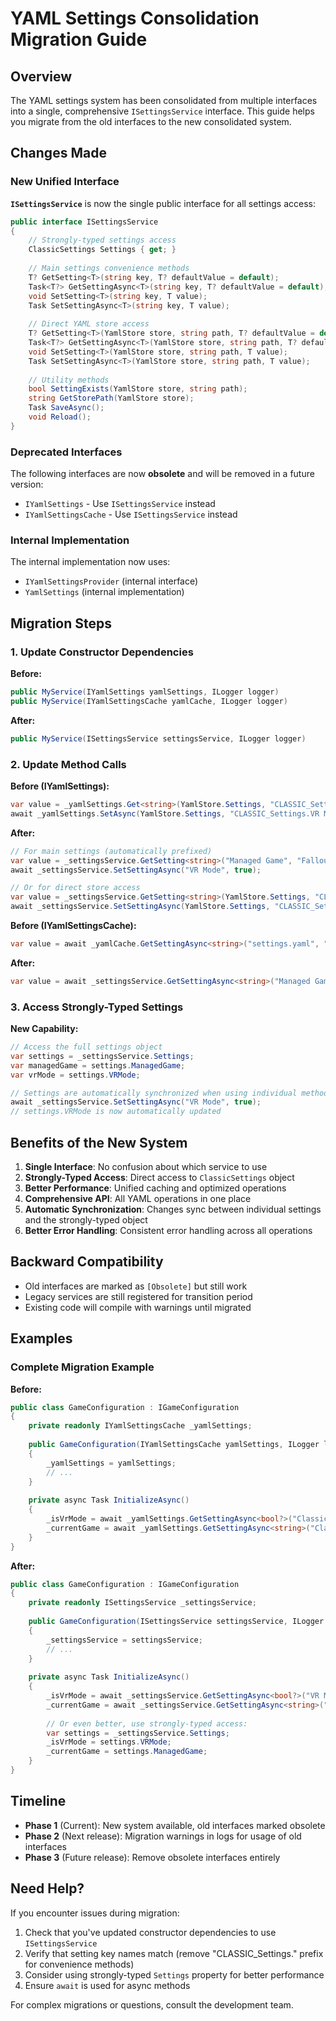 # YAML Settings Consolidation Migration Guide

## Overview

The YAML settings system has been consolidated from multiple interfaces into a single, comprehensive `ISettingsService` interface. This guide helps you migrate from the old interfaces to the new consolidated system.

## Changes Made

### New Unified Interface

**`ISettingsService`** is now the single public interface for all settings access:

```csharp
public interface ISettingsService
{
    // Strongly-typed settings access
    ClassicSettings Settings { get; }
    
    // Main settings convenience methods
    T? GetSetting<T>(string key, T? defaultValue = default);
    Task<T?> GetSettingAsync<T>(string key, T? defaultValue = default);
    void SetSetting<T>(string key, T value);
    Task SetSettingAsync<T>(string key, T value);
    
    // Direct YAML store access
    T? GetSetting<T>(YamlStore store, string path, T? defaultValue = default);
    Task<T?> GetSettingAsync<T>(YamlStore store, string path, T? defaultValue = default);
    void SetSetting<T>(YamlStore store, string path, T value);
    Task SetSettingAsync<T>(YamlStore store, string path, T value);
    
    // Utility methods
    bool SettingExists(YamlStore store, string path);
    string GetStorePath(YamlStore store);
    Task SaveAsync();
    void Reload();
}
```

### Deprecated Interfaces

The following interfaces are now **obsolete** and will be removed in a future version:

- `IYamlSettings` - Use `ISettingsService` instead
- `IYamlSettingsCache` - Use `ISettingsService` instead

### Internal Implementation

The internal implementation now uses:
- `IYamlSettingsProvider` (internal interface)
- `YamlSettings` (internal implementation)

## Migration Steps

### 1. Update Constructor Dependencies

**Before:**
```csharp
public MyService(IYamlSettings yamlSettings, ILogger logger)
public MyService(IYamlSettingsCache yamlCache, ILogger logger)
```

**After:**
```csharp
public MyService(ISettingsService settingsService, ILogger logger)
```

### 2. Update Method Calls

**Before (IYamlSettings):**
```csharp
var value = _yamlSettings.Get<string>(YamlStore.Settings, "CLASSIC_Settings.Managed Game", "Fallout 4");
await _yamlSettings.SetAsync(YamlStore.Settings, "CLASSIC_Settings.VR Mode", true);
```

**After:**
```csharp
// For main settings (automatically prefixed)
var value = _settingsService.GetSetting<string>("Managed Game", "Fallout 4");
await _settingsService.SetSettingAsync("VR Mode", true);

// Or for direct store access
var value = _settingsService.GetSetting<string>(YamlStore.Settings, "CLASSIC_Settings.Managed Game", "Fallout 4");
await _settingsService.SetSettingAsync(YamlStore.Settings, "CLASSIC_Settings.VR Mode", true);
```

**Before (IYamlSettingsCache):**
```csharp
var value = await _yamlCache.GetSettingAsync<string>("settings.yaml", "Classic.Managed Game");
```

**After:**
```csharp
var value = await _settingsService.GetSettingAsync<string>("Managed Game");
```

### 3. Access Strongly-Typed Settings

**New Capability:**
```csharp
// Access the full settings object
var settings = _settingsService.Settings;
var managedGame = settings.ManagedGame;
var vrMode = settings.VRMode;

// Settings are automatically synchronized when using individual methods
await _settingsService.SetSettingAsync("VR Mode", true);
// settings.VRMode is now automatically updated
```

## Benefits of the New System

1. **Single Interface**: No confusion about which service to use
2. **Strongly-Typed Access**: Direct access to `ClassicSettings` object
3. **Better Performance**: Unified caching and optimized operations
4. **Comprehensive API**: All YAML operations in one place
5. **Automatic Synchronization**: Changes sync between individual settings and the strongly-typed object
6. **Better Error Handling**: Consistent error handling across all operations

## Backward Compatibility

- Old interfaces are marked as `[Obsolete]` but still work
- Legacy services are still registered for transition period
- Existing code will compile with warnings until migrated

## Examples

### Complete Migration Example

**Before:**
```csharp
public class GameConfiguration : IGameConfiguration
{
    private readonly IYamlSettingsCache _yamlSettings;
    
    public GameConfiguration(IYamlSettingsCache yamlSettings, ILogger logger)
    {
        _yamlSettings = yamlSettings;
        // ... 
    }
    
    private async Task InitializeAsync()
    {
        _isVrMode = await _yamlSettings.GetSettingAsync<bool?>("Classic", "VR Mode") ?? false;
        _currentGame = await _yamlSettings.GetSettingAsync<string>("Classic", "Managed Game") ?? "Fallout4";
    }
}
```

**After:**
```csharp
public class GameConfiguration : IGameConfiguration
{
    private readonly ISettingsService _settingsService;
    
    public GameConfiguration(ISettingsService settingsService, ILogger logger)
    {
        _settingsService = settingsService;
        // ... 
    }
    
    private async Task InitializeAsync()
    {
        _isVrMode = await _settingsService.GetSettingAsync<bool?>("VR Mode") ?? false;
        _currentGame = await _settingsService.GetSettingAsync<string>("Managed Game") ?? "Fallout4";
        
        // Or even better, use strongly-typed access:
        var settings = _settingsService.Settings;
        _isVrMode = settings.VRMode;
        _currentGame = settings.ManagedGame;
    }
}
```

## Timeline

- **Phase 1** (Current): New system available, old interfaces marked obsolete
- **Phase 2** (Next release): Migration warnings in logs for usage of old interfaces  
- **Phase 3** (Future release): Remove obsolete interfaces entirely

## Need Help?

If you encounter issues during migration:

1. Check that you've updated constructor dependencies to use `ISettingsService`
2. Verify that setting key names match (remove "CLASSIC_Settings." prefix for convenience methods)
3. Consider using strongly-typed `Settings` property for better performance
4. Ensure `await` is used for async methods

For complex migrations or questions, consult the development team.
